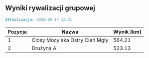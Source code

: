 ## Wyniki rywalizacji grupowej

```markdown
Aktualizacja: 2020-06-14 12:21
```

Pozycja | Nazwa | Wynik [km] |
------------ | -------------  | -------------
 1 |Ciosy Mocy aka Ostry Cień Mgły | 564.21 
 2 |Drużyna A | 523.13